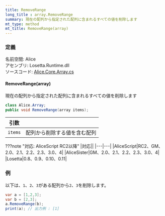 ```yaml
---
title: RemoveRange
long_title : array.RemoveRange
summary: 現在の配列から指定された配列に含まれるすべての値を削除します
mt_type: method
mt_title: RemoveRange(array)
---
```


### 定義
名前空間: Alice<br/>
アセンブリ: Losetta.Runtime.dll<br/>
ソースコード: [Alice.Core.Array.cs](https://github.com/WSOFT-Project/Losetta/blob/master/Losetta.Runtime/Core/Extension/Alice.Core.Array.cs)

#### RemoveRange(array)

現在の配列から指定された配列に含まれるすべての値を削除します

```cs title="AliceScript"
class Alice.Array;
public void RemoveRange(array items);
```

|引数| |
|-|-|
|`items`|配列から削除する値を含む配列|

???note "対応: AliceScript RC2以降"
    |対応||
    |---|---|
    |AliceScript|RC2、GM、2.0、2.1、2.2、2.3、3.0、4|
    |AliceSister|GM、2.0、2.1、2.2、2.3、3.0、4|
    |Losetta|0.8、0.9、0.10、0.11|

### 例
以下は、`1`、`2`、`3`がある配列から`2`、`3`を削除します。

```cs title="AliceScript"
var a = [1,2,3];
var b = [2,3];
a.RemoveRange(b);
print(a); // 出力例 : [1]
```
